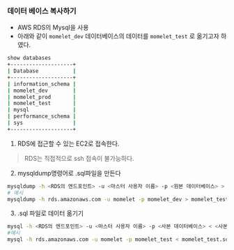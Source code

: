### 데이터 베이스 복사하기

* AWS RDS의 Mysql을 사용
* 아래와 같이 `momelet_dev`  데이터베이스의 데이터를 `momelet_test` 로 옮기고자 하였다.

```bash
show databases
+--------------------+
| Database           |
+--------------------+
| information_schema |
| momelet_dev        |
| momelet_prod       |
| momelet_test       |
| mysql              |
| performance_schema |
| sys                |
+--------------------+
```

1. RDS에 접근할 수 있는 EC2로 접속한다.

> RDS는 직접적으로 ssh 접속이 불가능하다.

2. mysqldump명령어로 .sql파일을 만든다

```bash
mysqldump -h <RDS의 엔드포인트> -u <마스터 사용자 이름> -p <원본 데이터베이스> > <사본데이터베이스>.sql
# 예시
mysqldump -h rds.amazonaws.com -u momelet -p momelet_dev > momelet_test.sql
```

3. .sql 파일로 데이터 옮기기

```bash
mysql -h <RDS의 엔드포인트> -u <마스터 사용자 이름> -p <사본 데이터베이스> < <사본데이터베이스>.sql
#예시
mysql -h rds.amazonaws.com -u momelet -p momelet_test < momelet_test.sql
```



